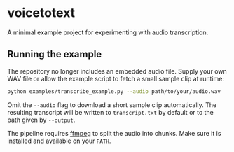 # voicetotext

A minimal example project for experimenting with audio transcription.

## Running the example

The repository no longer includes an embedded audio file. Supply your own
WAV file or allow the example script to fetch a small sample clip at
runtime:

```bash
python examples/transcribe_example.py --audio path/to/your/audio.wav
```

Omit the `--audio` flag to download a short sample clip
automatically. The resulting transcript will be written to
`transcript.txt` by default or to the path given by `--output`.

The pipeline requires [ffmpeg](https://ffmpeg.org/) to split the audio
into chunks. Make sure it is installed and available on your `PATH`.
